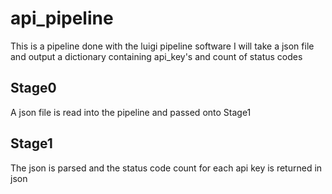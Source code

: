 # api_pipeline
This is a pipeline done with the luigi pipeline software
I will take a json file and output a dictionary containing api_key's and count of status codes

## Stage0
A json file is read into the pipeline and passed onto Stage1

## Stage1
The json is parsed and the status code count for each api key is returned in json

